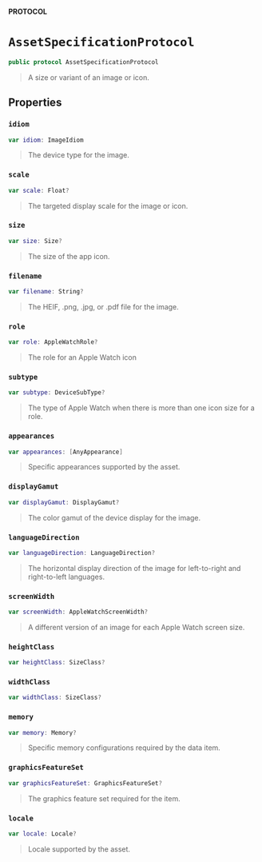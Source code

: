**PROTOCOL**

# `AssetSpecificationProtocol`

```swift
public protocol AssetSpecificationProtocol
```

> A size or variant of an image or icon.

## Properties
### `idiom`

```swift
var idiom: ImageIdiom
```

> The device type for the image.

### `scale`

```swift
var scale: Float?
```

> The targeted display scale for the image or icon.

### `size`

```swift
var size: Size?
```

> The size of the app icon.

### `filename`

```swift
var filename: String?
```

> The HEIF, .png, .jpg, or .pdf file for the image.

### `role`

```swift
var role: AppleWatchRole?
```

> The role for an Apple Watch icon

### `subtype`

```swift
var subtype: DeviceSubType?
```

> The type of Apple Watch when there is more than one icon size for a role.

### `appearances`

```swift
var appearances: [AnyAppearance]
```

> Specific appearances supported by the asset.

### `displayGamut`

```swift
var displayGamut: DisplayGamut?
```

> The color gamut of the device display for the image.

### `languageDirection`

```swift
var languageDirection: LanguageDirection?
```

> The horizontal display direction of the image for left-to-right and right-to-left languages.

### `screenWidth`

```swift
var screenWidth: AppleWatchScreenWidth?
```

> A different version of an image for each Apple Watch screen size.

### `heightClass`

```swift
var heightClass: SizeClass?
```

### `widthClass`

```swift
var widthClass: SizeClass?
```

### `memory`

```swift
var memory: Memory?
```

> Specific memory configurations required by the data item.

### `graphicsFeatureSet`

```swift
var graphicsFeatureSet: GraphicsFeatureSet?
```

> The graphics feature set required for the item.

### `locale`

```swift
var locale: Locale?
```

> Locale supported by the asset.
